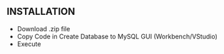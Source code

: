 ## INSTALLATION

- Download .zip file
- Copy Code in Create Database to MySQL GUI (Workbench/VStudio)
- Execute